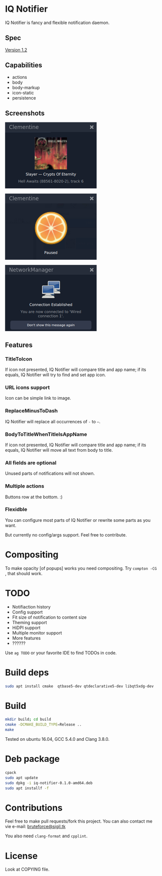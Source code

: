 # IQ Notifier
IQ Notifier is fancy and flexible notification daemon.

## Spec
[Version 1.2](https://people.gnome.org/~mccann/docs/notification-spec/notification-spec-latest.html)

## Capabilities
- actions
- body
- body-markup
- icon-static
- persistence

## Screenshots
![0](/screenshots/0.png?raw=true)

![1](/screenshots/1.png?raw=true)

![2](/screenshots/2.png?raw=true)

## Features
### TitleToIcon
If icon not presented, IQ Notifier will compare title and app name; if its equals, IQ Notifier will try to find and set app icon.

### URL icons support
Icon can be simple link to image.

### ReplaceMinusToDash
IQ Notifier will replace all occurrences of `-` to `—`.

### BodyToTitleWhenTitleIsAppName
If icon not presented, IQ Notifier will compare title and app name; if its equals, IQ Notifier will move all text from body to title.

### All fields are optional
Unused parts of notifications will not shown. 

### Multiple actions
Buttons row at the bottom. :)

### Flexidble
You can configure most parts of IQ Notifier or rewrite some parts as you want. 

But currently no config/args support. Feel free to contribute.

# Compositing
To make opacity [of popups] works you need compositing. Try `compton -CG `, that should work.

# TODO
- Notifiaction history
- Config support
- Fit size of notification to content size
- Theming support
- HiDPI support
- Multiple monitor support
- More features
- ??????

Use `ag TODO` or your favorite IDE to find TODOs in code.

# Build deps
```bash
sudo apt install cmake  qtbase5-dev qtdeclarative5-dev libqt5xdg-dev
```

# Build
```bash
mkdir build; cd build
cmake -DCMAKE_BUILD_TYPE=Release ..
make
```

Tested on ubuntu 16.04, GCC 5.4.0 and Clang 3.8.0.

# Deb package
```bash
cpack
sudo apt update
sudo dpkg -i iq-notifier-0.1.0-amd64.deb
sudo apt installf -f
```

# Contributions
Feel free to make pull requests/fork this project. You can also contact me vie e-mail: [bruteforce@sigil.tk](mailto:bruteforce@sigil.tk)

You also need `clang-format` and `cpplint`.

# License
Look at COPYING file.
